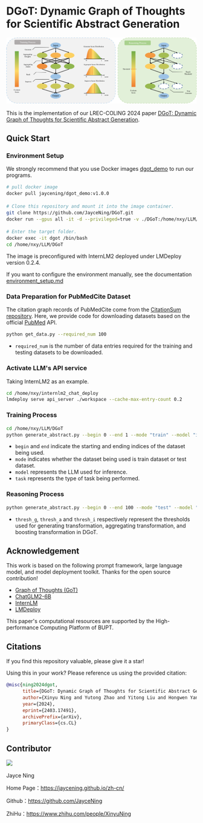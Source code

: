 # DGoT: Dynamic Graph of Thoughts for Scientific Abstract Generation

![](./paper/img/overall_process.png)

This is the implementation of our LREC-COLING 2024 paper [DGoT: Dynamic Graph of Thoughts for Scientific Abstract Generation](https://arxiv.org/abs/2403.17491).

## Quick Start

### Environment Setup

We strongly recommend that you use Docker images [dgot_demo](https://hub.docker.com/r/jaycening/dgot_demo/tags) to run our programs.

```bash
# pull docker image
docker pull jaycening/dgot_demo:v1.0.0

# Clone this repository and mount it into the image container.
git clone https://github.com/JayceNing/DGoT.git
docker run --gpus all -it -d --privileged=true -v ./DGoT:/home/nxy/LLM/DGoT

# Enter the target folder.
docker exec -it dgot /bin/bash
cd /home/nxy/LLM/DGoT
```

The image is preconfigured with InternLM2 deployed under LMDeploy version 0.2.4.

If you want to configure the environment manually, see the documentation [environment_setup.md](https://github.com/JayceNing/DGoT/blob/master/docs/environment_setup.md)

### Data Preparation for PubMedCite Dataset

The citation graph records of PubMedCite come from the [CitationSum repository](https://github.com/zhehengluoK/CitationSum). Here, we provide code for downloading datasets based on the official [PubMed](https://pubmed.ncbi.nlm.nih.gov/download/) API.

```bash
python get_data.py --required_num 100
```

* `required_num` is the number of data entries required for the training and testing datasets to be downloaded.

### Activate LLM's API service

Taking InternLM2 as an example.
```bash
cd /home/nxy/internlm2_chat_deploy
lmdeploy serve api_server ./workspace --cache-max-entry-count 0.2
```

### Training Process
```bash
cd /home/nxy/LLM/DGoT
python generate_abstract.py --begin 0 --end 1 --mode "train" --model "internlm2" --task "default"
```

* `begin` and `end` indicate the starting and ending indices of the dataset being used.
* `mode` indicates whether the dataset being used is train dataset or test dataset.
* `model` represents the LLM used for inference.
* `task` represents the type of task being performed.

### Reasoning Process
```bash
python generate_abstract.py --begin 0 --end 100 --mode "test" --model "internlm2" --task "default" --thresh_g 0.34 --thresh_a 0.35 --thresh_i 0.34
```

* `thresh_g`, `thresh_a` and `thresh_i` respectively represent the thresholds used for generating transformation, aggregating transformation, and boosting transformation in DGoT.

## Acknowledgement

This work is based on the following prompt framework, large language model, and model deployment toolkit. Thanks for the open source contribution!

* [Graph of Thoughts (GoT)](https://github.com/spcl/graph-of-thoughts)
* [ChatGLM2-6B](https://github.com/THUDM/ChatGLM2-6B)
* [InternLM](https://github.com/InternLM/InternLM)
* [LMDeploy](https://github.com/InternLM/lmdeploy)

This paper's computational resources are supported by the High-performance Computing Platform of BUPT.

## Citations

If you find this repository valuable, please give it a star!

Using this in your work? Please reference us using the provided citation:


```bibtex
@misc{ning2024dgot,
      title={DGoT: Dynamic Graph of Thoughts for Scientific Abstract Generation}, 
      author={Xinyu Ning and Yutong Zhao and Yitong Liu and Hongwen Yang},
      year={2024},
      eprint={2403.17491},
      archivePrefix={arXiv},
      primaryClass={cs.CL}
}
```

## Contributor

<a href="https://github.com/JayceNing/ChatBrain/graphs/contributors">
  <img src="https://contrib.rocks/image?repo=JayceNing/ChatBrain" />
</a>

Jayce Ning

Home Page：https://jaycening.github.io/zh-cn/

Github：https://github.com/JayceNing

ZhiHu：https://www.zhihu.com/people/XinyuNing

